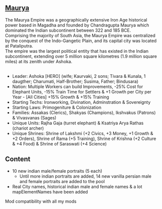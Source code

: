 ## [Maurya](https://github.com/ShadowDuke/OW_Maurya_Empire/wiki)

The Maurya Empire was a geographically extensive Iron Age historical power based in Magadha and founded by Chandragupta Maurya which dominated the Indian subcontinent between 322 and 185 BCE.<br>
Comprising the majority of South Asia, the Maurya Empire was centralized by the conquest of the Indo-Gangetic Plain, and its capital city was located at Pataliputra.<br>
The empire was the largest political entity that has existed in the Indian subcontinent, extending over 5 million square kilometres (1.9 million square miles) at its zenith under Ashoka.<br><br>

- Leader: Ashoka [HERO] (wife; Kaurvaki, 2 sons; Tivara & Kunala, 1 daugther; Charumati, Half-Brother; Susima, Father; Bindusara)
- Nation: Multiple Workers can build Improvements, -25% Cost for Elephant Units, -15% Train Time for Settlers & +1 Growth per City per Year - [All Cities] +15% Growth & +15% Training
- Starting Techs: Ironworking, Divination, Adminstration & Sovereignty
- Starting Laws: Primogeniture & Colonization
- Families: Assakas (Clerics), Shakyas (Champions), Ikshvakus (Patrons) & Vivasvanas (Sages)
- Unique Units: Rajha Gaja (turret elephant) & Ksatriya Arya Rathas (chariot archer)
- Unique Shrines: Shrine of Lakshmi (+2 Civics, +3 Money, +1 Growth & +2 Orders), Shrine of Rama (+5 Training), Shrine of Krishna (+2 Culture & +4 Food) & Shrine of Saraswati (+4 Science)
 
## Content

- 10 new indian male/female portraits (5 each)
   - Until more indian portraits are added, 14 new vanilla persian male and female portraits are added to the pool
- Real City names, historical indian male and female names & a lot mapElementNames have been added




Mod compatibility with all my mods
